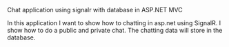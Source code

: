 Chat application using signalr with database in ASP.NET MVC

In this application I want to show how to chatting in asp.net using SignalR. I show how to do a public and private chat. The chatting data will store in the database.